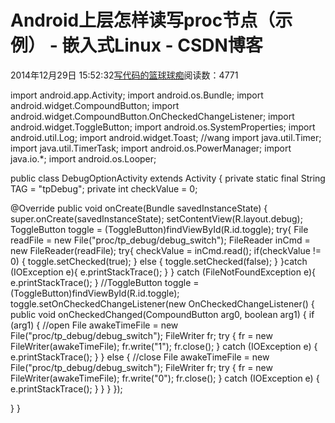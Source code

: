 
# Android上层怎样读写proc节点（示例） - 嵌入式Linux - CSDN博客

2014年12月29日 15:52:32[写代码的篮球球痴](https://me.csdn.net/weiqifa0)阅读数：4771


import android.app.Activity;
import android.os.Bundle;
import android.widget.CompoundButton;
import android.widget.CompoundButton.OnCheckedChangeListener;
import android.widget.ToggleButton;
import android.os.SystemProperties;
import android.util.Log;
import android.widget.Toast; //wang
import java.util.Timer;
import java.util.TimerTask;
import android.os.PowerManager;
import java.io.*;
import android.os.Looper;


public class DebugOptionActivity extends Activity
{
private static final String TAG = "tpDebug";
private int checkValue = 0;

@Override
public void onCreate(Bundle savedInstanceState)
{
super.onCreate(savedInstanceState);
setContentView(R.layout.debug);
ToggleButton toggle = (ToggleButton)findViewById(R.id.toggle);
try{
File readFile = new File("proc/tp_debug/debug_switch");
FileReader inCmd = new FileReader(readFile);
try{
checkValue = inCmd.read();
if(checkValue != 0)
{
toggle.setChecked(true);
}
else
{
toggle.setChecked(false);
}
}catch (IOException e){
e.printStackTrace();
}
} catch (FileNotFoundException e){
e.printStackTrace();
}
//ToggleButton toggle = (ToggleButton)findViewById(R.id.toggle);
toggle.setOnCheckedChangeListener(new OnCheckedChangeListener()
{
public void onCheckedChanged(CompoundButton arg0, boolean arg1)
{
if (arg1)
{
//open
File awakeTimeFile = new File("proc/tp_debug/debug_switch");
FileWriter fr;
try {
fr = new FileWriter(awakeTimeFile);
fr.write("1");
fr.close();
}
catch (IOException e) {
e.printStackTrace();
}
}
else
{
//close
File awakeTimeFile = new File("proc/tp_debug/debug_switch");
FileWriter fr;
try
{
fr = new FileWriter(awakeTimeFile);
fr.write("0");
fr.close();
} catch (IOException e) {
e.printStackTrace();
}
}
}
});

}
}

